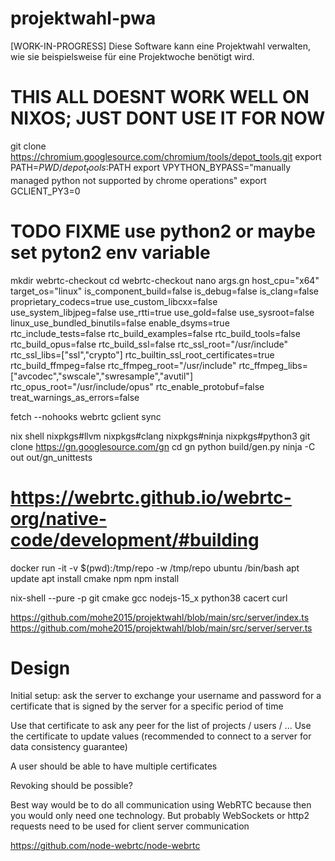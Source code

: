 <!--
projektwahl - Diese Software kann eine Projektwahl verwalten, wie sie beispielsweise für eine Projektwoche benötigt wird.

Copyright (C) 2020 Moritz Hedtke <Moritz.Hedtke@t-online.de>

This program is free software: you can redistribute it and/or modify it under
the terms of the GNU Affero General Public License as published by the Free
Software Foundation, either version 3 of the License, or (at your option)
any later version.

This program is distributed in the hope that it will be useful, but WITHOUT
ANY WARRANTY; without even the implied warranty of MERCHANTABILITY or FITNESS
FOR A PARTICULAR PURPOSE. See the GNU Affero General Public License for more
details.

You should have received a copy of the GNU Affero General Public License along
with this program. If not, see <https://www.gnu.org/licenses/>.


SPDX-FileCopyrightText: 2020 Moritz Hedtke <Moritz.Hedtke@t-online.de>

SPDX-License-Identifier: AGPL-3.0-or-later
-->
# projektwahl-pwa
[WORK-IN-PROGRESS] Diese Software kann eine Projektwahl verwalten, wie sie beispielsweise für eine Projektwoche benötigt wird.

# THIS ALL DOESNT WORK WELL ON NIXOS; JUST DONT USE IT FOR NOW
git clone https://chromium.googlesource.com/chromium/tools/depot_tools.git
export PATH=$PWD/depot_tools:$PATH
export VPYTHON_BYPASS="manually managed python not supported by chrome operations"
export GCLIENT_PY3=0

# TODO FIXME use python2 or maybe set pyton2 env variable


mkdir webrtc-checkout
cd webrtc-checkout
nano args.gn
host_cpu="x64"
target_os="linux"
is_component_build=false
is_debug=false
is_clang=false
proprietary_codecs=true
use_custom_libcxx=false
use_system_libjpeg=false
use_rtti=true
use_gold=false
use_sysroot=false
linux_use_bundled_binutils=false
enable_dsyms=true
rtc_include_tests=false
rtc_build_examples=false
rtc_build_tools=false
rtc_build_opus=false
rtc_build_ssl=false
rtc_ssl_root="/usr/include"
rtc_ssl_libs=["ssl","crypto"]
rtc_builtin_ssl_root_certificates=true
rtc_build_ffmpeg=false
rtc_ffmpeg_root="/usr/include"
rtc_ffmpeg_libs=["avcodec","swscale","swresample","avutil"]
rtc_opus_root="/usr/include/opus"
rtc_enable_protobuf=false
treat_warnings_as_errors=false

fetch --nohooks webrtc
gclient sync





nix shell nixpkgs#llvm nixpkgs#clang nixpkgs#ninja nixpkgs#python3
git clone https://gn.googlesource.com/gn
cd gn
python build/gen.py
ninja -C out
out/gn_unittests

# https://webrtc.github.io/webrtc-org/native-code/development/#building


docker run -it -v $(pwd):/tmp/repo -w /tmp/repo ubuntu /bin/bash
apt update
apt install cmake npm
npm install

nix-shell --pure -p git cmake gcc nodejs-15_x python38 cacert curl



https://github.com/mohe2015/projektwahl/blob/main/src/server/index.ts
https://github.com/mohe2015/projektwahl/blob/main/src/server/server.ts

# Design

Initial setup: ask the server to exchange your username and password for a certificate that is signed by the server for a specific period of time

Use that certificate to ask any peer for the list of projects / users / ...
Use the certificate to update values (recommended to connect to a server for data consistency guarantee)

A user should be able to have multiple certificates

Revoking should be possible?

Best way would be to do all communication using WebRTC because then you would only need one technology. But probably WebSockets or http2 requests need to be used for client server communication



https://github.com/node-webrtc/node-webrtc
